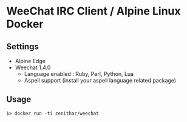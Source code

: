 # WeeChat IRC Client / Alpine Linux Docker

## Settings

  * Alpine Edge
  * Weechat 1.4.0
    - Language enabled : Ruby, Perl, Python, Lua
    - Aspell support (install your aspell language related package)

## Usage

```
$> docker run -ti zenithar/weechat
```
